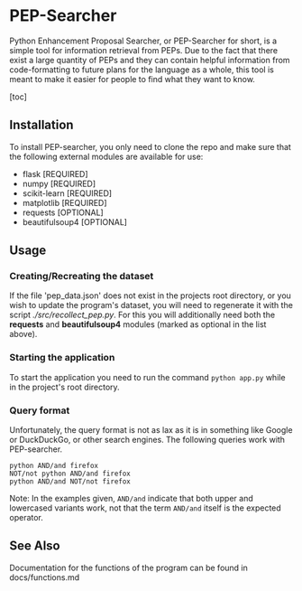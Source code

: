 # PEP-Searcher

Python Enhancement Proposal Searcher, or PEP-Searcher for short, is a
simple tool for information retrieval from PEPs. Due to the fact that there
exist a large quantity of PEPs and they can contain helpful information
from code-formatting to future plans for the language as a whole, this tool
is meant to make it easier for people to find what they want to know.

[toc]

## Installation

To install PEP-searcher, you only need to clone the repo and make sure that
the following external modules are available for use:

- flask [REQUIRED]
- numpy [REQUIRED]
- scikit-learn [REQUIRED]
- matplotlib [REQUIRED]
- requests [OPTIONAL]
- beautifulsoup4 [OPTIONAL]

## Usage

### Creating/Recreating the dataset

If the file 'pep_data.json' does not exist in the projects root directory,
or you wish to update the program's dataset, you will need to regenerate it
with the script *./src/recollect_pep.py*. For this you will additionally
need both the **requests** and **beautifulsoup4** modules (marked as
optional in the list above).

### Starting the application

To start the application you need to run the command `python app.py` while
in the project's root directory. 

### Query format

Unfortunately, the query format is not as lax as it is in something like
Google or DuckDuckGo, or other search engines. The following queries work
with PEP-searcher.

```
python AND/and firefox
NOT/not python AND/and firefox
python AND/and NOT/not firefox
```

Note: In the examples given, `AND/and` indicate that both upper and
lowercased variants work, not that the term `AND/and` itself is the
expected operator.

## See Also

Documentation for the functions of the program can be found in
docs/functions.md
